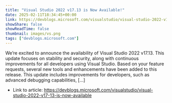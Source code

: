 ```yaml
---
title: "Visual Studio 2022 v17.13 is Now Available!"
date: 2025-02-11T18:34:45+00:00
link: https://devblogs.microsoft.com/visualstudio/visual-studio-2022-v17-13-is-now-available
showShare: false
showReadTime: false
thumbnail: images/vs.png
tags: ["devblogs.microsoft.com"]
---
```

We’re excited to announce the availability of Visual Studio 2022 v17.13. This update focuses on stability and security, along with continuous improvements for all developers using Visual Studio. Based on your feature requests, several new tools and enhancements have been added to this release. This update includes improvements for developers, such as advanced debugging capabilities, […]

- Link to article: https://devblogs.microsoft.com/visualstudio/visual-studio-2022-v17-13-is-now-available